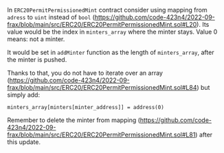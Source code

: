 In `ERC20PermitPermissionedMint` contract consider using mapping from `adress` to `uint` instead of `bool` (https://github.com/code-423n4/2022-09-frax/blob/main/src/ERC20/ERC20PermitPermissionedMint.sol#L20). Its value would be the index in `minters_array` where the minter stays. Value 0 means: not a minter.

It would be set in `addMinter` function as the length of `minters_array`, after the minter is pushed. 

Thanks to that, you do not have to iterate over an array (https://github.com/code-423n4/2022-09-frax/blob/main/src/ERC20/ERC20PermitPermissionedMint.sol#L84) but simply add:
```
minters_array[minters[minter_address]] = address(0)
```
Remember to delete the minter from mapping (https://github.com/code-423n4/2022-09-frax/blob/main/src/ERC20/ERC20PermitPermissionedMint.sol#L81) after this update.